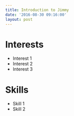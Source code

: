 ```yaml
---
title: Introduction to Jimmy
date: '2016-08-30 09:16:00'
layout: post
---
```


# Interests

* Interest 1
* Interest 2
* Interest 3

# Skills

* Skill 1
* Skill 2
